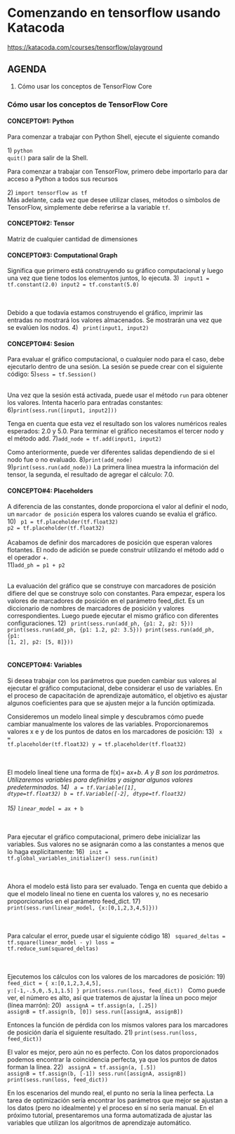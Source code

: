 # Comenzando en tensorflow usando Katacoda
https://katacoda.com/courses/tensorflow/playground

## AGENDA
1) Cómo usar los conceptos de TensorFlow Core

### Cómo usar los conceptos de TensorFlow Core
#### CONCEPTO#1: Python
<p>Para comenzar a trabajar con Python Shell, ejecute el siguiente comando</p>
1) <code>python</code> <br />
<code>quit()</code> para salir de la Shell.

<p>Para comenzar a trabajar con TensorFlow, primero debe importarlo para dar acceso a Python a todos sus recursos</p>
2) <code>import tensorflow as tf</code>
<br />
Más adelante, cada vez que desee utilizar clases, métodos o símbolos de TensorFlow, simplemente debe referirse a la variable <code>tf</code>.


#### CONCEPTO#2: Tensor
Matriz de cualquier cantidad de dimensiones
 
#### CONCEPTO#3: Computational Graph
Significa que primero está construyendo su gráfico computacional y luego una vez que tiene todos los elementos juntos, lo ejecuta.
3) 
<code>
input1 = tf.constant(2.0)
input2 = tf.constant(5.0)
</code>

<br /><br />
Debido a que todavía estamos construyendo el gráfico, imprimir las entradas no mostrará los valores almacenados. Se mostrarán una vez que se evalúen los nodos.
4) 
<code>
  print(input1, input2)
</code>

#### CONCEPTO#4: Sesion
Para evaluar el gráfico computacional, o cualquier nodo para el caso, debe ejecutarlo dentro de una sesión. La sesión se puede crear con el siguiente código:
5)<code>sess = tf.Session()</code>

<br />
Una vez que la sesión está activada, puede usar el método <code>run</code> para obtener los valores. Intenta hacerlo para entradas constantes:
6)<code>print(sess.run([input1, input2]))</code>

Tenga en cuenta que esta vez el resultado son los valores numéricos reales esperados: 2.0 y 5.0.
Para terminar el gráfico necesitamos el tercer nodo y el método add.
7)<code>add_node = tf.add(input1, input2) </code>

Como anteriormente, puede ver diferentes salidas dependiendo de si el nodo fue o no evaluado.
8)<code>print(add_node)</code><br />
9)<code>print(sess.run(add_node))</code>
La primera línea muestra la información del tensor, la segunda, el resultado de agregar el cálculo: 7.0.

#### CONCEPTO#4: Placeholders
A diferencia de las constantes, donde proporciona el valor al definir el nodo, un `marcador de posición` espera los valores cuando se evalúa el gráfico. <br />
10)
<code>
p1 = tf.placeholder(tf.float32)
p2 = tf.placeholder(tf.float32)
</code>
<br /><br />
Acabamos de definir dos marcadores de posición que esperan valores flotantes. El nodo de adición se puede construir utilizando el método add o el operador +.
<br />
11)<code>add_ph = p1 + p2</code>
<br /><br />

La evaluación del gráfico que se construye con marcadores de posición difiere del que se construye solo con constantes. Para empezar, espera los valores de marcadores de posición en el parámetro feed_dict. Es un diccionario de nombres de marcadores de posición y valores correspondientes. Luego puede ejecutar el mismo gráfico con diferentes configuraciones.
12)
<code>
print(sess.run(add_ph, {p1: 2, p2: 5}))
print(sess.run(add_ph, {p1: 1.2, p2: 3.5}))
print(sess.run(add_ph, {p1: [1, 2], p2: [5, 8]}))
</code>
<br /><br />
#### CONCEPTO#4: Variables
Si desea trabajar con los parámetros que pueden cambiar sus valores al ejecutar el gráfico computacional, debe considerar el uso de variables. En el proceso de capacitación de aprendizaje automático, el objetivo es ajustar algunos coeficientes para que se ajusten mejor a la función optimizada.

Consideremos un modelo lineal simple y descubramos cómo puede cambiar manualmente los valores de las variables. Proporcionaremos valores x e y de los puntos de datos en los marcadores de posición:
13)
<code>
x = tf.placeholder(tf.float32)
y = tf.placeholder(tf.float32)
</code>

<br /><br />
El modelo lineal tiene una forma de f(x)= a*x+b. A y B son los parámetros. Utilizaremos variables para definirlas y asignar algunos valores predeterminados.
14)
<code>
a = tf.Variable([1], dtype=tf.float32)
b = tf.Variable([-2], dtype=tf.float32)
</code>
<br /><br />
15) <code>linear_model = a*x + b</code>

<br /><br />
Para ejecutar el gráfico computacional, primero debe inicializar las variables. Sus valores no se asignarán como a las constantes a menos que lo haga explícitamente:
16)
<code>
init = tf.global_variables_initializer()
sess.run(init)
</code>

<br /><br />
Ahora el modelo está listo para ser evaluado. Tenga en cuenta que debido a que el modelo lineal no tiene en cuenta los valores y, no es necesario proporcionarlos en el parámetro feed_dict.
17)
<code>
 print(sess.run(linear_model, {x:[0,1,2,3,4,5]}))
</code>

<br /><br />
Para calcular el error, puede usar el siguiente código
18)
<code>
squared_deltas = tf.square(linear_model - y)
loss = tf.reduce_sum(squared_deltas)
</code>

<br /><br />
Ejecutemos los cálculos con los valores de los marcadores de posición:
19)
<code>
feed_dict = {
  x:[0,1,2,3,4,5],
  y:[-1,-.5,0,.5,1,1.5] }
print(sess.run(loss, feed_dict))
</code>
Como puede ver, el número es alto, así que tratemos de ajustar la línea un poco mejor (línea marrón):
20)
<code>
assignA = tf.assign(a, [.25])
assignB = tf.assign(b, [0])
sess.run([assignA, assignB])
</code>

Entonces la función de pérdida con los mismos valores para los marcadores de posición daría el siguiente resultado.
21) <code>print(sess.run(loss, feed_dict))</code>

El valor es mejor, pero aún no es perfecto. Con los datos proporcionados podemos encontrar la coincidencia perfecta, ya que los puntos de datos forman la línea.
22) 
<code>
 assignA = tf.assign(a, [.5])
assignB = tf.assign(b, [-1])
sess.run([assignA, assignB])
print(sess.run(loss, feed_dict))
 </code>
 
En los escenarios del mundo real, el punto no sería la línea perfecta. La tarea de optimización sería encontrar los parámetros que mejor se ajustan a los datos (pero no idealmente) y el proceso en sí no sería manual. En el próximo tutorial, presentaremos una forma automatizada de ajustar las variables que utilizan los algoritmos de aprendizaje automático.
 
